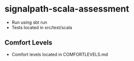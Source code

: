 # signalpath-scala-assessment
* Run using sbt run
* Tests located in src/test/scala

## Comfort Levels
* Comfort levels located in COMFORTLEVELS.md

